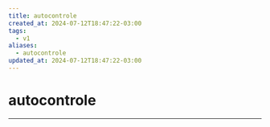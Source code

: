 ```yaml
---
title: autocontrole
created_at: 2024-07-12T18:47:22-03:00
tags:
  - v1
aliases:
  - autocontrole
updated_at: 2024-07-12T18:47:22-03:00
---
```

# autocontrole
---

